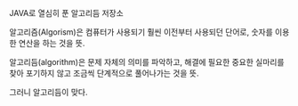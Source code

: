 
JAVA로 열심히 푼 알고리듬 저장소


알고리즘(Algorism)은 컴퓨터가 사용되기 훨씬 이전부터 사용되던 단어로, 숫자를 이용한 연산을 하는 것을 뜻. 




알고리듬(algorithm)은 문제 자체의 의미를 파악하고, 해결에 필요한 중요한 실마리를 찾아 포기하지 않고 조금씩 단계적으로 풀어나가는 것을 뜻.




그러니 알고리듬이 맞다.


